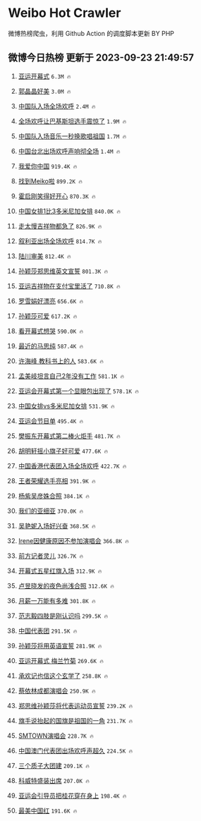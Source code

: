 # Weibo Hot Crawler 



微博热榜爬虫，利用 Github Action 的调度脚本更新 BY PHP 


## 微博今日热榜 更新于 2023-09-23 21:49:57 
1. [亚运开幕式](https://s.weibo.com/weibo?q=%23%E4%BA%9A%E8%BF%90%E5%BC%80%E5%B9%95%E5%BC%8F%23&t=31&band_rank=1&Refer=top) `6.3M 🔥` 

1. [郭晶晶好美](https://s.weibo.com/weibo?q=%E9%83%AD%E6%99%B6%E6%99%B6%E5%A5%BD%E7%BE%8E&t=31&band_rank=2&Refer=top) `3.0M 🔥` 

1. [中国队入场全场欢呼](https://s.weibo.com/weibo?q=%23%E4%B8%AD%E5%9B%BD%E9%98%9F%E5%85%A5%E5%9C%BA%E5%85%A8%E5%9C%BA%E6%AC%A2%E5%91%BC%23&t=31&band_rank=3&Refer=top) `2.4M 🔥` 

1. [全场欢呼让巴基斯坦选手震惊了](https://s.weibo.com/weibo?q=%23%E5%85%A8%E5%9C%BA%E6%AC%A2%E5%91%BC%E8%AE%A9%E5%B7%B4%E5%9F%BA%E6%96%AF%E5%9D%A6%E9%80%89%E6%89%8B%E9%9C%87%E6%83%8A%E4%BA%86%23&t=31&band_rank=4&Refer=top) `1.9M 🔥` 

1. [中国队入场音乐一秒换歌唱祖国](https://s.weibo.com/weibo?q=%23%E4%B8%AD%E5%9B%BD%E9%98%9F%E5%85%A5%E5%9C%BA%E9%9F%B3%E4%B9%90%E4%B8%80%E7%A7%92%E6%8D%A2%E6%AD%8C%E5%94%B1%E7%A5%96%E5%9B%BD%23&t=31&band_rank=5&Refer=top) `1.7M 🔥` 

1. [中国台北出场欢呼声响彻全场](https://s.weibo.com/weibo?q=%23%E4%B8%AD%E5%9B%BD%E5%8F%B0%E5%8C%97%E5%87%BA%E5%9C%BA%E6%AC%A2%E5%91%BC%E5%A3%B0%E5%93%8D%E5%BD%BB%E5%85%A8%E5%9C%BA%23&t=31&band_rank=6&Refer=top) `1.4M 🔥` 

1. [我爱你中国](https://s.weibo.com/weibo?q=%E6%88%91%E7%88%B1%E4%BD%A0%E4%B8%AD%E5%9B%BD&t=31&band_rank=7&Refer=top) `919.4K 🔥` 

1. [找到Meiko啦](https://s.weibo.com/weibo?q=%E6%89%BE%E5%88%B0Meiko%E5%95%A6&t=31&band_rank=8&Refer=top) `899.2K 🔥` 

1. [霍启刚笑得好开心](https://s.weibo.com/weibo?q=%23%E9%9C%8D%E5%90%AF%E5%88%9A%E7%AC%91%E5%BE%97%E5%A5%BD%E5%BC%80%E5%BF%83%23&t=31&band_rank=9&Refer=top) `870.3K 🔥` 

1. [中国女排1比3多米尼加女排](https://s.weibo.com/weibo?q=%23%E4%B8%AD%E5%9B%BD%E5%A5%B3%E6%8E%921%E6%AF%943%E5%A4%9A%E7%B1%B3%E5%B0%BC%E5%8A%A0%E5%A5%B3%E6%8E%92%23&t=31&band_rank=10&Refer=top) `840.0K 🔥` 

1. [走太慢吉祥物都急了](https://s.weibo.com/weibo?q=%E8%B5%B0%E5%A4%AA%E6%85%A2%E5%90%89%E7%A5%A5%E7%89%A9%E9%83%BD%E6%80%A5%E4%BA%86&t=31&band_rank=11&Refer=top) `826.9K 🔥` 

1. [叙利亚出场全场欢呼](https://s.weibo.com/weibo?q=%23%E5%8F%99%E5%88%A9%E4%BA%9A%E5%87%BA%E5%9C%BA%E5%85%A8%E5%9C%BA%E6%AC%A2%E5%91%BC%23&t=31&band_rank=12&Refer=top) `814.7K 🔥` 

1. [陆川审美](https://s.weibo.com/weibo?q=%E9%99%86%E5%B7%9D%E5%AE%A1%E7%BE%8E&t=31&band_rank=13&Refer=top) `812.4K 🔥` 

1. [孙颖莎郑思维英文宣誓](https://s.weibo.com/weibo?q=%23%E5%AD%99%E9%A2%96%E8%8E%8E%E9%83%91%E6%80%9D%E7%BB%B4%E8%8B%B1%E6%96%87%E5%AE%A3%E8%AA%93%23&t=31&band_rank=14&Refer=top) `801.3K 🔥` 

1. [亚运吉祥物在支付宝里活了](https://s.weibo.com/weibo?q=%23%E4%BA%9A%E8%BF%90%E5%90%89%E7%A5%A5%E7%89%A9%E5%9C%A8%E6%94%AF%E4%BB%98%E5%AE%9D%E9%87%8C%E6%B4%BB%E4%BA%86%23&t=31&band_rank=15&Refer=top) `710.8K 🔥` 

1. [罗雪娟好漂亮](https://s.weibo.com/weibo?q=%23%E7%BD%97%E9%9B%AA%E5%A8%9F%E5%A5%BD%E6%BC%82%E4%BA%AE%23&t=31&band_rank=16&Refer=top) `656.6K 🔥` 

1. [孙颖莎可爱](https://s.weibo.com/weibo?q=%E5%AD%99%E9%A2%96%E8%8E%8E%E5%8F%AF%E7%88%B1&t=31&band_rank=17&Refer=top) `617.2K 🔥` 

1. [看开幕式想哭](https://s.weibo.com/weibo?q=%23%E7%9C%8B%E5%BC%80%E5%B9%95%E5%BC%8F%E6%83%B3%E5%93%AD%23&t=31&band_rank=18&Refer=top) `590.0K 🔥` 

1. [最近的马思纯](https://s.weibo.com/weibo?q=%23%E6%9C%80%E8%BF%91%E7%9A%84%E9%A9%AC%E6%80%9D%E7%BA%AF%23&t=31&band_rank=19&Refer=top) `587.4K 🔥` 

1. [许海峰 教科书上的人](https://s.weibo.com/weibo?q=%E8%AE%B8%E6%B5%B7%E5%B3%B0%20%E6%95%99%E7%A7%91%E4%B9%A6%E4%B8%8A%E7%9A%84%E4%BA%BA&t=31&band_rank=20&Refer=top) `583.6K 🔥` 

1. [孟美岐坦言自己2年没有工作](https://s.weibo.com/weibo?q=%23%E5%AD%9F%E7%BE%8E%E5%B2%90%E5%9D%A6%E8%A8%80%E8%87%AA%E5%B7%B12%E5%B9%B4%E6%B2%A1%E6%9C%89%E5%B7%A5%E4%BD%9C%23&t=31&band_rank=21&Refer=top) `581.1K 🔥` 

1. [亚运会开幕式第一个显眼包出现了](https://s.weibo.com/weibo?q=%23%E4%BA%9A%E8%BF%90%E4%BC%9A%E5%BC%80%E5%B9%95%E5%BC%8F%E7%AC%AC%E4%B8%80%E4%B8%AA%E6%98%BE%E7%9C%BC%E5%8C%85%E5%87%BA%E7%8E%B0%E4%BA%86%23&t=31&band_rank=22&Refer=top) `578.1K 🔥` 

1. [中国女排vs多米尼加女排](https://s.weibo.com/weibo?q=%23%E4%B8%AD%E5%9B%BD%E5%A5%B3%E6%8E%92vs%E5%A4%9A%E7%B1%B3%E5%B0%BC%E5%8A%A0%E5%A5%B3%E6%8E%92%23&t=31&band_rank=23&Refer=top) `531.9K 🔥` 

1. [亚运会节目单](https://s.weibo.com/weibo?q=%E4%BA%9A%E8%BF%90%E4%BC%9A%E8%8A%82%E7%9B%AE%E5%8D%95&t=31&band_rank=24&Refer=top) `495.4K 🔥` 

1. [樊振东开幕式第二棒火炬手](https://s.weibo.com/weibo?q=%23%E6%A8%8A%E6%8C%AF%E4%B8%9C%E5%BC%80%E5%B9%95%E5%BC%8F%E7%AC%AC%E4%BA%8C%E6%A3%92%E7%81%AB%E7%82%AC%E6%89%8B%23&t=31&band_rank=25&Refer=top) `481.7K 🔥` 

1. [胡明轩摇小旗子好可爱](https://s.weibo.com/weibo?q=%E8%83%A1%E6%98%8E%E8%BD%A9%E6%91%87%E5%B0%8F%E6%97%97%E5%AD%90%E5%A5%BD%E5%8F%AF%E7%88%B1&t=31&band_rank=26&Refer=top) `477.6K 🔥` 

1. [中国香港代表团入场全场欢呼](https://s.weibo.com/weibo?q=%23%E4%B8%AD%E5%9B%BD%E9%A6%99%E6%B8%AF%E4%BB%A3%E8%A1%A8%E5%9B%A2%E5%85%A5%E5%9C%BA%E5%85%A8%E5%9C%BA%E6%AC%A2%E5%91%BC%23&t=31&band_rank=27&Refer=top) `422.7K 🔥` 

1. [王者荣耀选手亮相](https://s.weibo.com/weibo?q=%23%E7%8E%8B%E8%80%85%E8%8D%A3%E8%80%80%E9%80%89%E6%89%8B%E4%BA%AE%E7%9B%B8%23&t=31&band_rank=28&Refer=top) `391.9K 🔥` 

1. [杨紫吴彦姝合照](https://s.weibo.com/weibo?q=%23%E6%9D%A8%E7%B4%AB%E5%90%B4%E5%BD%A6%E5%A7%9D%E5%90%88%E7%85%A7%23&t=31&band_rank=29&Refer=top) `384.1K 🔥` 

1. [我们的亚细亚](https://s.weibo.com/weibo?q=%23%E6%88%91%E4%BB%AC%E7%9A%84%E4%BA%9A%E7%BB%86%E4%BA%9A%23&t=31&band_rank=30&Refer=top) `370.0K 🔥` 

1. [吴艳妮入场好兴奋](https://s.weibo.com/weibo?q=%23%E5%90%B4%E8%89%B3%E5%A6%AE%E5%85%A5%E5%9C%BA%E5%A5%BD%E5%85%B4%E5%A5%8B%23&t=31&band_rank=31&Refer=top) `368.5K 🔥` 

1. [Irene因健康原因不参加演唱会](https://s.weibo.com/weibo?q=%23Irene%E5%9B%A0%E5%81%A5%E5%BA%B7%E5%8E%9F%E5%9B%A0%E4%B8%8D%E5%8F%82%E5%8A%A0%E6%BC%94%E5%94%B1%E4%BC%9A%23&t=31&band_rank=32&Refer=top) `366.8K 🔥` 

1. [前方记者灵儿](https://s.weibo.com/weibo?q=%23%E5%89%8D%E6%96%B9%E8%AE%B0%E8%80%85%E7%81%B5%E5%84%BF%23&t=31&band_rank=33&Refer=top) `326.7K 🔥` 

1. [开幕式五星红旗入场](https://s.weibo.com/weibo?q=%23%E5%BC%80%E5%B9%95%E5%BC%8F%E4%BA%94%E6%98%9F%E7%BA%A2%E6%97%97%E5%85%A5%E5%9C%BA%23&t=31&band_rank=34&Refer=top) `312.9K 🔥` 

1. [卢昱晓发的夜色尚浅合照](https://s.weibo.com/weibo?q=%E5%8D%A2%E6%98%B1%E6%99%93%E5%8F%91%E7%9A%84%E5%A4%9C%E8%89%B2%E5%B0%9A%E6%B5%85%E5%90%88%E7%85%A7&t=31&band_rank=35&Refer=top) `312.6K 🔥` 

1. [月薪一万能有多难](https://s.weibo.com/weibo?q=%23%E6%9C%88%E8%96%AA%E4%B8%80%E4%B8%87%E8%83%BD%E6%9C%89%E5%A4%9A%E9%9A%BE%23&t=31&band_rank=36&Refer=top) `301.8K 🔥` 

1. [范志毅四肢是刚认识吗](https://s.weibo.com/weibo?q=%23%E8%8C%83%E5%BF%97%E6%AF%85%E5%9B%9B%E8%82%A2%E6%98%AF%E5%88%9A%E8%AE%A4%E8%AF%86%E5%90%97%23&t=31&band_rank=37&Refer=top) `299.5K 🔥` 

1. [中国代表团](https://s.weibo.com/weibo?q=%E4%B8%AD%E5%9B%BD%E4%BB%A3%E8%A1%A8%E5%9B%A2&t=31&band_rank=38&Refer=top) `291.5K 🔥` 

1. [孙颖莎将用英语宣誓](https://s.weibo.com/weibo?q=%23%E5%AD%99%E9%A2%96%E8%8E%8E%E5%B0%86%E7%94%A8%E8%8B%B1%E8%AF%AD%E5%AE%A3%E8%AA%93%23&t=31&band_rank=39&Refer=top) `281.9K 🔥` 

1. [亚运开幕式 梅兰竹菊](https://s.weibo.com/weibo?q=%E4%BA%9A%E8%BF%90%E5%BC%80%E5%B9%95%E5%BC%8F%20%E6%A2%85%E5%85%B0%E7%AB%B9%E8%8F%8A&t=31&band_rank=40&Refer=top) `269.6K 🔥` 

1. [承欢记也信这个玄学了](https://s.weibo.com/weibo?q=%23%E6%89%BF%E6%AC%A2%E8%AE%B0%E4%B9%9F%E4%BF%A1%E8%BF%99%E4%B8%AA%E7%8E%84%E5%AD%A6%E4%BA%86%23&t=31&band_rank=41&Refer=top) `258.8K 🔥` 

1. [蔡依林成都演唱会](https://s.weibo.com/weibo?q=%23%E8%94%A1%E4%BE%9D%E6%9E%97%E6%88%90%E9%83%BD%E6%BC%94%E5%94%B1%E4%BC%9A%23&t=31&band_rank=42&Refer=top) `250.9K 🔥` 

1. [郑思维孙颖莎将代表运动员宣誓](https://s.weibo.com/weibo?q=%23%E9%83%91%E6%80%9D%E7%BB%B4%E5%AD%99%E9%A2%96%E8%8E%8E%E5%B0%86%E4%BB%A3%E8%A1%A8%E8%BF%90%E5%8A%A8%E5%91%98%E5%AE%A3%E8%AA%93%23&t=31&band_rank=43&Refer=top) `239.2K 🔥` 

1. [旗手说抬起的国旗是祖国的一角](https://s.weibo.com/weibo?q=%23%E6%97%97%E6%89%8B%E8%AF%B4%E6%8A%AC%E8%B5%B7%E7%9A%84%E5%9B%BD%E6%97%97%E6%98%AF%E7%A5%96%E5%9B%BD%E7%9A%84%E4%B8%80%E8%A7%92%23&t=31&band_rank=44&Refer=top) `231.7K 🔥` 

1. [SMTOWN演唱会](https://s.weibo.com/weibo?q=SMTOWN%E6%BC%94%E5%94%B1%E4%BC%9A&t=31&band_rank=45&Refer=top) `228.7K 🔥` 

1. [中国澳门代表团出场欢呼声超久](https://s.weibo.com/weibo?q=%23%E4%B8%AD%E5%9B%BD%E6%BE%B3%E9%97%A8%E4%BB%A3%E8%A1%A8%E5%9B%A2%E5%87%BA%E5%9C%BA%E6%AC%A2%E5%91%BC%E5%A3%B0%E8%B6%85%E4%B9%85%23&t=31&band_rank=46&Refer=top) `224.5K 🔥` 

1. [三个质子大团建](https://s.weibo.com/weibo?q=%E4%B8%89%E4%B8%AA%E8%B4%A8%E5%AD%90%E5%A4%A7%E5%9B%A2%E5%BB%BA&t=31&band_rank=47&Refer=top) `209.1K 🔥` 

1. [科威特盛装出席](https://s.weibo.com/weibo?q=%E7%A7%91%E5%A8%81%E7%89%B9%E7%9B%9B%E8%A3%85%E5%87%BA%E5%B8%AD&t=31&band_rank=48&Refer=top) `207.0K 🔥` 

1. [亚运会引导员把桂花穿在身上](https://s.weibo.com/weibo?q=%23%E4%BA%9A%E8%BF%90%E4%BC%9A%E5%BC%95%E5%AF%BC%E5%91%98%E6%8A%8A%E6%A1%82%E8%8A%B1%E7%A9%BF%E5%9C%A8%E8%BA%AB%E4%B8%8A%23&t=31&band_rank=49&Refer=top) `198.4K 🔥` 

1. [最美中国红](https://s.weibo.com/weibo?q=%E6%9C%80%E7%BE%8E%E4%B8%AD%E5%9B%BD%E7%BA%A2&t=31&band_rank=50&Refer=top) `191.6K 🔥` 

